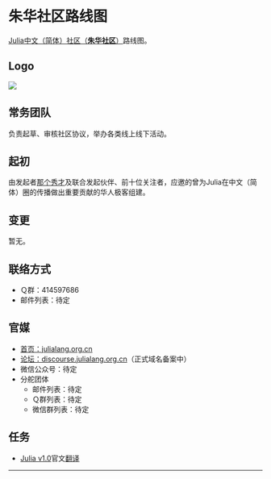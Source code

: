 # 朱华社区路线图

[Julia中文（简体）社区（**朱华社区**）][0]路线图。

## Logo

![][1]

## 常务团队

负责起草、审核社区协议，举办各类线上线下活动。

## 起初

由发起者[那个秀才][2]及联合发起伙伴、前十位关注者，应邀的曾为Julia在中文（简体）圈的传播做出重要贡献的华人极客组建。

## 变更

暂无。

## 联络方式

- Ｑ群：414597686
- 邮件列表：待定

## 官媒

- [首页：julialang.org.cn][0]
- [论坛：discourse.julialang.org.cn][3]（正式域名备案中）
- 微信公众号：待定
- 分舵团体
  - 邮件列表：待定
  - Ｑ群列表：待定
  - 微信群列表：待定

## 任务

- [Julia v1.0][4]官文[翻译][5]

---
[0]: http://julialang.org.cn
[1]: https://github.com/JulialangOrgCN/julialang.org.cn/blob/master/JulialangOrgCN-Logo.png
[2]: https://github.com/nagexiucai
[3]: http://julia.nagexiucai.com
[4]: https://github.com/JuliaLang/julia/tree/release-1.0/doc
[5]: https://github.com/JulialangOrgCN/JuliaDocCN
